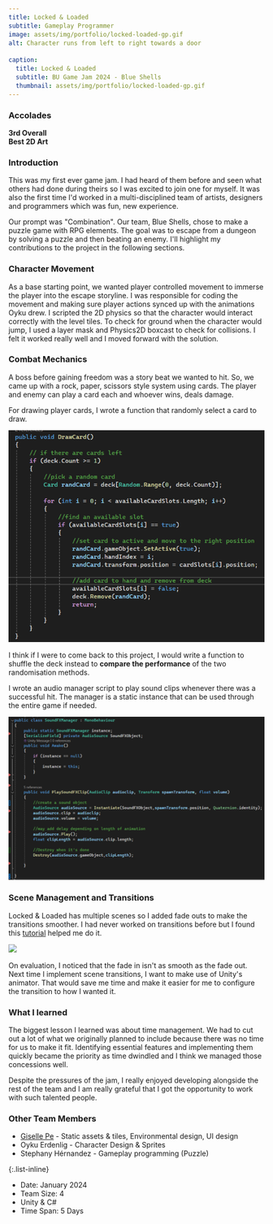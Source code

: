 ```yaml
---
title: Locked & Loaded
subtitle: Gameplay Programmer
image: assets/img/portfolio/locked-loaded-gp.gif
alt: Character runs from left to right towards a door 

caption:
  title: Locked & Loaded
  subtitle: BU Game Jam 2024 - Blue Shells
  thumbnail: assets/img/portfolio/locked-loaded-gp.gif
---
```

### Accolades
**3rd Overall**  
**Best 2D Art**

### Introduction
This was my first ever game jam. I had heard of them before and seen what others had done during theirs so I was excited to join one for myself. It was also the first time I'd worked in a multi-disciplined team of artists, designers and programmers which was fun, new experience.

Our prompt was "Combination". Our team, Blue Shells, chose to make a puzzle game with RPG elements. The goal was to escape from a dungeon by solving a puzzle and then beating an enemy. I'll highlight my contributions to the project in the following sections.

### Character Movement
As a base starting point, we wanted player controlled movement to immerse the player into the escape storyline. I was responsible for coding the movement and making sure player actions synced up with the animations Oyku drew. I scripted the 2D physics so that the character would interact correctly with the level tiles. To check for ground when the character would jump, I used a layer mask and Physics2D boxcast to check for collisions. I felt it worked really well and I moved forward with the solution.

### Combat Mechanics
A boss before gaining freedom was a story beat we wanted to hit. So, we came up with a rock, paper, scissors style system using cards. The player and enemy can play a card each and whoever wins, deals damage.

For drawing player cards, I wrote a function that randomly select a card to draw.

<img src = "assets/img/portfolio/draw-code.png" class = "center">

I think if I were to come back to this project, I would write a function to shuffle the deck instead to **compare the performance** of the two randomisation methods.

I wrote an audio manager script to play sound clips whenever there was a successful hit. The manager is a static instance that can be used through the entire game if needed. 

<img src = "assets/img/portfolio/sound-locked-loaded.png">

### Scene Management and Transitions
Locked & Loaded has multiple scenes so I added fade outs to make the transitions smoother. I had never worked on transitions before but I found this <a href = "https://www.youtube.com/watch?v=Ox0JCbVIMCQ"> tutorial</a> helped me do it. 

<img src = "assets/img/portfolio/transition-fade.gif" >

On evaluation, I noticed that the fade in isn't as smooth as the fade out. Next time I implement scene transitions, I want to make use of Unity's animator. That would save me time and make it easier for me to configure the transition to how I wanted it.

### What I learned
The biggest lesson I learned was about time management. We had to cut out a lot of what we originally planned to include because there was no time for us to make it fit. Identifying essential features and implementing them quickly became the priority as time dwindled and I think we managed those concessions well. 

Despite the pressures of the jam, I really enjoyed developing alongside the rest of the team and I am really grateful that I got the opportunity to work with such talented people.

### Other Team Members
- <a href = "https://gisellepe.com/"> Giselle Pe</a> - Static assets & tiles, Environmental design, UI design
- Oyku Erdenlig - Character Design & Sprites
- Stephany Hérnandez - Gameplay programming \(Puzzle)


{:.list-inline}

- Date: January 2024
- Team Size: 4
- Unity & C#
- Time Span: 5 Days


